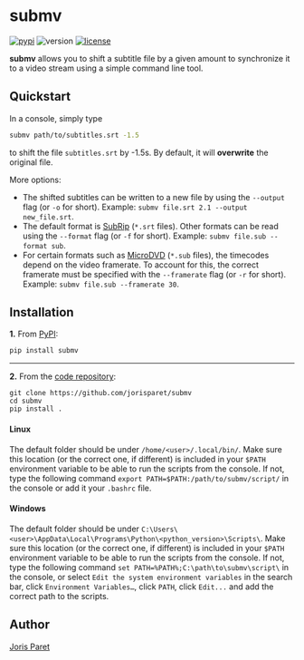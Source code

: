 # submv

[![pypi](https://img.shields.io/pypi/v/submv.svg)](https://pypi.python.org/pypi/submv/)
![version](https://img.shields.io/badge/python-3.6+-blue.svg)
[![license](https://img.shields.io/pypi/l/submv.svg)](https://en.wikipedia.org/wiki/GNU_General_Public_License)

**submv** allows you to shift a subtitle file by a given amount to synchronize it to a video stream using a simple command line tool.

Quickstart
----------

In a console, simply type

```bash
submv path/to/subtitles.srt -1.5
```

to shift the file `subtitles.srt` by -1.5s. By default, it will **overwrite** the original file.

More options:
- The shifted subtitles can be written to a new file by using the `--output` flag (or `-o` for short). Example: `submv file.srt 2.1 --output new_file.srt`.
- The default format is [SubRip](https://en.wikipedia.org/wiki/SubRip) (`*.srt` files). Other formats can be read using the `--format` flag (or `-f` for short). Example: `submv file.sub --format sub`.
- For certain formats such as [MicroDVD](https://en.wikipedia.org/wiki/MicroDVD) (`*.sub` files), the timecodes depend on the video framerate. To account for this, the correct framerate must be specified with the `--framerate` flag (or `-r` for short). Example: `submv file.sub --framerate 30`.

Installation
------------

**1.** From [PyPI](https://pypi.org/project/submv/):

```bash
pip install submv
```

----------

**2.** From the [code repository](https://github.com/jorisparet/submv):

```
git clone https://github.com/jorisparet/submv
cd submv
pip install .
```

#### Linux

The default folder should be under `/home/<user>/.local/bin/`. Make sure this location (or the correct one, if different) is included in your `$PATH` environment variable to be able to run the scripts from the console. If not, type the following command `export PATH=$PATH:/path/to/submv/script/` in the console or add it your `.bashrc` file.

#### Windows

The default folder should be under `C:\Users\<user>\AppData\Local\Programs\Python\<python_version>\Scripts\`. Make sure this location (or the correct one, if different) is included in your `$PATH` environment variable to be able to run the scripts from the console. If not, type the following command `set PATH=%PATH%;C:\path\to\submv\script\` in the console, or select `Edit the system environment variables` in the search bar, click `Environment Variables…`, click `PATH`, click `Edit...` and add the correct path to the scripts.

Author
------

[Joris Paret](https://www.jorisparet.com/)

